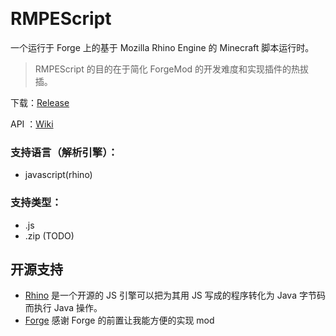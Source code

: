 ﻿﻿# ﻿﻿﻿﻿﻿﻿﻿RMPEScript一个运行于 Forge 上的基于 Mozilla Rhino Engine 的 Minecraft 脚本运行时。> RMPEScript 的目的在于简化 ForgeMod 的开发难度和实现插件的热拔插。下载：[Release](https://github.com/npofsi/RMPEScript/releases)API ：[Wiki](https://github.com/npofsi/RMPEScript/wiki)### 支持语言（解析引擎）：* javascript(rhino)### 支持类型：* .js* .zip (TODO)## 开源支持* [Rhino](https://github.com/mozilla/rhino) 是一个开源的 JS 引擎可以把为其用 JS 写成的程序转化为 Java 字节码而执行 Java 操作。* [Forge](https://github.com/MinecraftForge/MinecraftForge) 感谢 Forge 的前置让我能方便的实现 mod